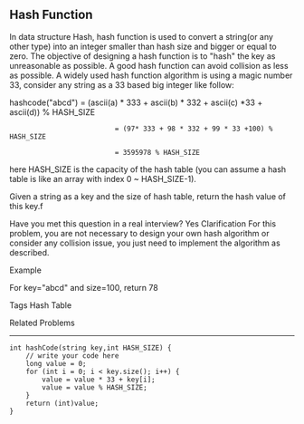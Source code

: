 ## Hash Function  ##

In data structure Hash, hash function is used to convert a string(or any other type) into an integer smaller than hash size and bigger or equal to zero. The objective of designing a hash function is to "hash" the key as unreasonable as possible. A good hash function can avoid collision as less as possible. A widely used hash function algorithm is using a magic number 33, consider any string as a 33 based big integer like follow:

hashcode("abcd") = (ascii(a) * 333 + ascii(b) * 332 + ascii(c) *33 + ascii(d)) % HASH_SIZE 

                              = (97* 333 + 98 * 332 + 99 * 33 +100) % HASH_SIZE

                              = 3595978 % HASH_SIZE

here HASH_SIZE is the capacity of the hash table (you can assume a hash table is like an array with index 0 ~ HASH_SIZE-1).

Given a string as a key and the size of hash table, return the hash value of this key.f



Have you met this question in a real interview? Yes
Clarification
For this problem, you are not necessary to design your own hash algorithm or consider any collision issue, you just need to implement the algorithm as described.

Example

For key="abcd" and size=100, return 78

Tags 
Hash Table

Related Problems 

----------
	int hashCode(string key,int HASH_SIZE) {
	    // write your code here
	    long value = 0;
	    for (int i = 0; i < key.size(); i++) {
	        value = value * 33 + key[i];
	        value = value % HASH_SIZE;
	    }
	    return (int)value;
	}